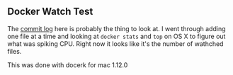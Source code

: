 Docker Watch Test
-----------------

The [commit log](https://github.com/slategroup/docker-watch-test/commits/master) here is probably the thing to look at. I went through adding one file at a time and looking at `docker stats` and `top` on OS X to figure out what was spiking CPU. Right now it looks like it's the number of wathched files.

This was done with docerk for mac 1.12.0